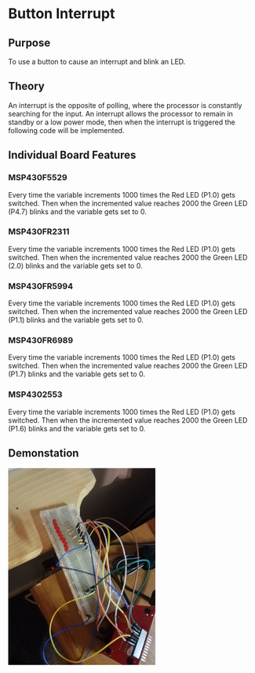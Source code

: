 # Button Interrupt

## Purpose
To use a button to cause an interrupt and blink an LED.

## Theory

An interrupt is the opposite of polling, where the processor is constantly searching for the input. An interrupt allows the processor to remain in standby or a low power mode, then when the interrupt is triggered the following code will be implemented.

## Individual Board Features

### MSP430F5529
Every time the variable increments 1000 times the Red LED (P1.0) gets switched. Then when the incremented value reaches 2000 the Green LED (P4.7) blinks and the variable gets set to 0.

### MSP430FR2311
Every time the variable increments 1000 times the Red LED (P1.0) gets switched. Then when the incremented value reaches 2000 the Green LED (2.0) blinks and the variable gets set to 0.

### MSP430FR5994
Every time the variable increments 1000 times the Red LED (P1.0) gets switched. Then when the incremented value reaches 2000 the Green LED (P1.1) blinks and the variable gets set to 0.


### MSP430FR6989
Every time the variable increments 1000 times the Red LED (P1.0) gets switched. Then when the incremented value reaches 2000 the Green LED (P1.7) blinks and the variable gets set to 0.


### MSP4302553
Every time the variable increments 1000 times the Red LED (P1.0) gets switched. Then when the incremented value reaches 2000 the Green LED (P1.6) blinks and the variable gets set to 0.


## Demonstation

<img src= "https://github.com/RU09342/lab-3-interrupts-and-timers-ambrosen8/blob/master/8%20Bit%20LED%20Counter/Assets/8BitCounter.jpg" width="300"/>